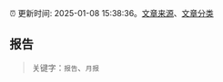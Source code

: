 :alarm_clock: 更新时间: 2025-01-08 15:38:36。[文章来源](/README.md)、[文章分类](/TAGS.md)

## 报告


> 关键字：`报告`、`月报`




